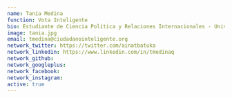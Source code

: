 ```yaml
---
name: Tania Medina
function: Vota Inteligente
bio: Estudiante de Ciencia Política y Relaciones Internacionales - Universidad Academia de Humanismo Cristiano
image: tania.jpg
email: tmedina@ciudadanointeligente.org
network_twitter: https://twitter.com/ainatbatuka
network_linkedin: https://www.linkedin.com/in/tmedinaq
network_github:
network_googleplus:
network_facebook:
network_instagram:
active: true
---
```

